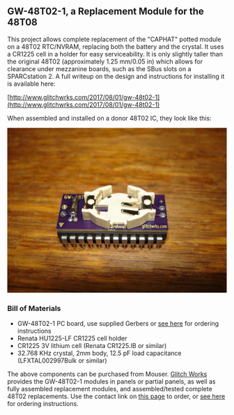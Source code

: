 ## GW-48T02-1, a Replacement Module for the 48T08

This project allows complete replacement of the "CAPHAT" potted module on a 48T02 RTC/NVRAM, replacing both the battery and the crystal. It uses a CR1225 cell in a holder for easy serviceability. It is only slightly taller than the original 48T02 (approximately 1.25 mm/0.05 in) which allows for clearance under mezzanine boards, such as the SBus slots on a SPARCstation 2. A full writeup on the design and instructions for installing it is available here:

[http://www.glitchwrks.com/2017/08/01/gw-48t02-1](http://www.glitchwrks.com/2017/08/01/gw-48t02-1)

When assembled and installed on a donor 48T02 IC, they look like this:

![GW-48T02-1 complete module](https://github.com/glitchwrks/gw_48t02_1/blob/master/GW-48T02-1.jpg)

### Bill of Materials

* GW-48T02-1 PC board, use supplied Gerbers or [see here](http://www.glitchwrks.com/2017/08/01/gw-48t02-1) for ordering instructions
* Renata HU1225-LF CR1225 cell holder
* CR1225 3V lithium cell (Renata CR1225.IB or similar)
* 32.768 KHz crystal, 2mm body, 12.5 pF load capacitance (LFXTAL002997Bulk or similar)

The above components can be purchased from Mouser. [Glitch Works](http://www.glitchwrks.com/) provides the GW-48T02-1 modules in panels or partial panels, as well as fully assembled replacement modules, and assembled/tested complete 48T02 replacements. Use the contact link on [this page](http://www.glitchwrks.com/) to order, or [see here](http://www.glitchwrks.com/2017/08/01/gw-48t02-1) for ordering instructions.